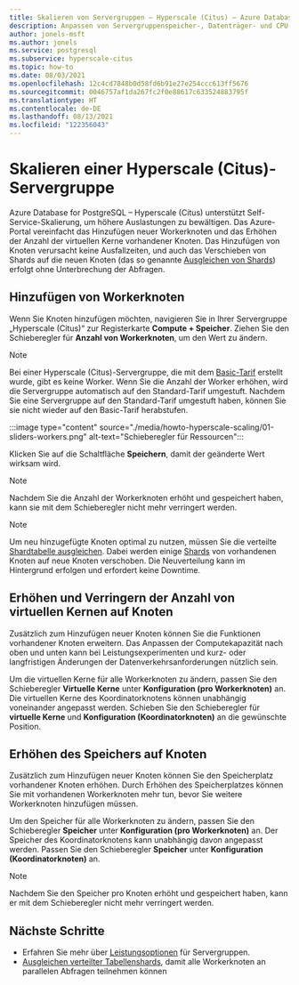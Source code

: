 ```yaml
---
title: Skalieren von Servergruppen – Hyperscale (Citus) – Azure Database for PostgreSQL
description: Anpassen von Servergruppenspeicher-, Datenträger- und CPU-Ressourcen, um höhere Auslastungen zu bewältigen
author: jonels-msft
ms.author: jonels
ms.service: postgresql
ms.subservice: hyperscale-citus
ms.topic: how-to
ms.date: 08/03/2021
ms.openlocfilehash: 12c4cd7848b0d58fd6b91e27e254ccc613ff5676
ms.sourcegitcommit: 0046757af1da267fc2f0e88617c633524883795f
ms.translationtype: HT
ms.contentlocale: de-DE
ms.lasthandoff: 08/13/2021
ms.locfileid: "122356043"
---
```

# <a name="scale-a-hyperscale-citus-server-group"></a>Skalieren einer Hyperscale (Citus)-Servergruppe

Azure Database for PostgreSQL – Hyperscale (Citus) unterstützt Self-Service-Skalierung, um höhere Auslastungen zu bewältigen. Das Azure-Portal vereinfacht das Hinzufügen neuer Workerknoten und das Erhöhen der Anzahl der virtuellen Kerne vorhandener Knoten. Das Hinzufügen von Knoten verursacht keine Ausfallzeiten, und auch das Verschieben von Shards auf die neuen Knoten (das so genannte [Ausgleichen von Shards](howto-hyperscale-scale-rebalance.md)) erfolgt ohne Unterbrechung der Abfragen.

## <a name="add-worker-nodes"></a>Hinzufügen von Workerknoten

Wenn Sie Knoten hinzufügen möchten, navigieren Sie in Ihrer Servergruppe „Hyperscale (Citus)“ zur Registerkarte **Compute + Speicher**.  Ziehen Sie den Schieberegler für **Anzahl von Workerknoten**, um den Wert zu ändern.

> [!NOTE]
>
> Bei einer Hyperscale (Citus)-Servergruppe, die mit dem [Basic-Tarif](concepts-hyperscale-tiers.md) erstellt wurde, gibt es keine Worker. Wenn Sie die Anzahl der Worker erhöhen, wird die Servergruppe automatisch auf den Standard-Tarif umgestuft.  Nachdem Sie eine Servergruppe auf den Standard-Tarif umgestuft haben, können Sie sie nicht wieder auf den Basic-Tarif herabstufen.

:::image type="content" source="./media/howto-hyperscale-scaling/01-sliders-workers.png" alt-text="Schieberegler für Ressourcen":::

Klicken Sie auf die Schaltfläche **Speichern**, damit der geänderte Wert wirksam wird.

> [!NOTE]
> Nachdem Sie die Anzahl der Workerknoten erhöht und gespeichert haben, kann sie mit dem Schieberegler nicht mehr verringert werden.

> [!NOTE]
> Um neu hinzugefügte Knoten optimal zu nutzen, müssen Sie die verteilte [Shardtabelle ausgleichen](howto-hyperscale-scale-rebalance.md). Dabei werden einige [Shards](concepts-hyperscale-distributed-data.md#shards) von vorhandenen Knoten auf neue Knoten verschoben. Die Neuverteilung kann im Hintergrund erfolgen und erfordert keine Downtime.

## <a name="increase-or-decrease-vcores-on-nodes"></a>Erhöhen und Verringern der Anzahl von virtuellen Kernen auf Knoten

Zusätzlich zum Hinzufügen neuer Knoten können Sie die Funktionen vorhandener Knoten erweitern. Das Anpassen der Computekapazität nach oben und unten kann bei Leistungsexperimenten und kurz- oder langfristigen Änderungen der Datenverkehrsanforderungen nützlich sein.

Um die virtuellen Kerne für alle Workerknoten zu ändern, passen Sie den Schieberegler **Virtuelle Kerne** unter **Konfiguration (pro Workerknoten)** an. Die virtuellen Kerne des Koordinatorknotens können unabhängig voneinander angepasst werden. Schieben Sie den Schieberegler für **virtuelle Kerne** und **Konfiguration (Koordinatorknoten)** an die gewünschte Position.

## <a name="increase-storage-on-nodes"></a>Erhöhen des Speichers auf Knoten

Zusätzlich zum Hinzufügen neuer Knoten können Sie den Speicherplatz vorhandener Knoten erhöhen. Durch Erhöhen des Speicherplatzes können Sie mit vorhandenen Workerknoten mehr tun, bevor Sie weitere Workerknoten hinzufügen müssen.

Um den Speicher für alle Workerknoten zu ändern, passen Sie den Schieberegler **Speicher** unter **Konfiguration (pro Workerknoten)** an. Der Speicher des Koordinatorknotens kann unabhängig davon angepasst werden. Passen Sie den Schieberegler **Speicher** unter **Konfiguration (Koordinatorknoten)** an.

> [!NOTE]
> Nachdem Sie den Speicher pro Knoten erhöht und gespeichert haben, kann er mit dem Schieberegler nicht mehr verringert werden.

## <a name="next-steps"></a>Nächste Schritte

- Erfahren Sie mehr über [Leistungsoptionen](concepts-hyperscale-configuration-options.md) für Servergruppen.
- [Ausgleichen verteilter Tabellenshards](howto-hyperscale-scale-rebalance.md), damit alle Workerknoten an parallelen Abfragen teilnehmen können
